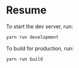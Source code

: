 # Resume

To start the dev server, run:

```sh
yarn run development
```

To build for production, run:

```sh
yarn run build
```
